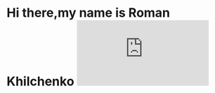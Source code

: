 # Hi there,my name is Roman Khilchenko ![waving hand](https://unicode.org/emoji/charts/full-emoji-list.html#1f44b) 

